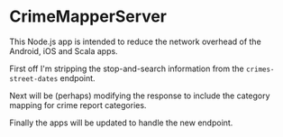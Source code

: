 # CrimeMapperServer

This Node.js app is intended to reduce the network overhead of the Android, iOS and Scala apps. 

First off I'm stripping the stop-and-search information from the ```crimes-street-dates``` endpoint.

Next will be (perhaps) modifying the response to include the category mapping for crime report categories.

Finally the apps will be updated to handle the new endpoint.
